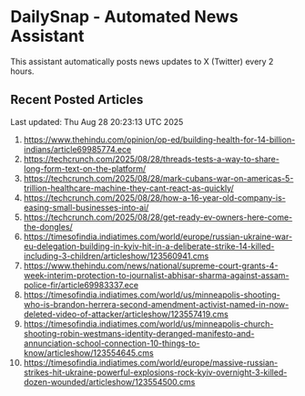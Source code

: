 # DailySnap - Automated News Assistant

This assistant automatically posts news updates to X (Twitter) every 2 hours.

## Recent Posted Articles

Last updated: Thu Aug 28 20:23:13 UTC 2025

1. https://www.thehindu.com/opinion/op-ed/building-health-for-14-billion-indians/article69985774.ece
2. https://techcrunch.com/2025/08/28/threads-tests-a-way-to-share-long-form-text-on-the-platform/
3. https://techcrunch.com/2025/08/28/mark-cubans-war-on-americas-5-trillion-healthcare-machine-they-cant-react-as-quickly/
4. https://techcrunch.com/2025/08/28/how-a-16-year-old-company-is-easing-small-businesses-into-ai/
5. https://techcrunch.com/2025/08/28/get-ready-ev-owners-here-come-the-dongles/
6. https://timesofindia.indiatimes.com/world/europe/russian-ukraine-war-eu-delegation-building-in-kyiv-hit-in-a-deliberate-strike-14-killed-including-3-children/articleshow/123560941.cms
7. https://www.thehindu.com/news/national/supreme-court-grants-4-week-interim-protection-to-journalist-abhisar-sharma-against-assam-police-fir/article69983337.ece
8. https://timesofindia.indiatimes.com/world/us/minneapolis-shooting-who-is-brandon-herrera-second-amendment-activist-named-in-now-deleted-video-of-attacker/articleshow/123557419.cms
9. https://timesofindia.indiatimes.com/world/us/minneapolis-church-shooting-robin-westmans-identity-deranged-manifesto-and-annunciation-school-connection-10-things-to-know/articleshow/123554645.cms
10. https://timesofindia.indiatimes.com/world/europe/massive-russian-strikes-hit-ukraine-powerful-explosions-rock-kyiv-overnight-3-killed-dozen-wounded/articleshow/123554500.cms
